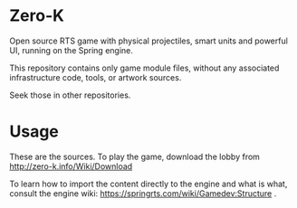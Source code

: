 Zero-K
======

Open source RTS game with physical projectiles, smart units and powerful UI, running on the Spring engine.

This repository contains only game module files, without any associated infrastructure code, tools, or artwork sources.
	
Seek those in other repositories.

Usage
=====

These are the sources. To play the game, download the lobby from http://zero-k.info/Wiki/Download

To learn how to import the content directly to the engine and what is what, consult the engine wiki: https://springrts.com/wiki/Gamedev:Structure .


